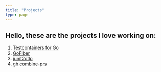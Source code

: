 ```yaml
---
title: "Projects"
type: page
---
```


## Hello, these are the projects I love working on:

1. [Testcontainers for Go](testcontainers-go)
1. [GoFiber](gofiber)
1. [junit2otlp](junit2otlp)
1. [gh combine-prs](gh-combine-prs)
